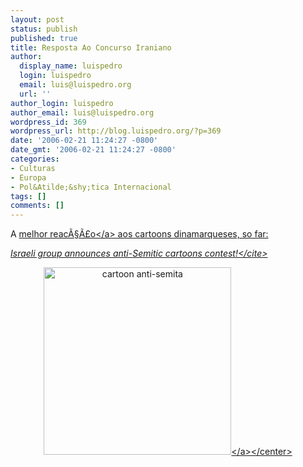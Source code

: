 ```yaml
---
layout: post
status: publish
published: true
title: Resposta Ao Concurso Iraniano
author:
  display_name: luispedro
  login: luispedro
  email: luis@luispedro.org
  url: ''
author_login: luispedro
author_email: luis@luispedro.org
wordpress_id: 369
wordpress_url: http://blog.luispedro.org/?p=369
date: '2006-02-21 11:24:27 -0800'
date_gmt: '2006-02-21 11:24:27 -0800'
categories:
- Culturas
- Europa
- Pol&Atilde;&shy;tica Internacional
tags: []
comments: []
---
```

<p>A <a href="http:&#47;&#47;www.boomka.org&#47;">melhor reac&Atilde;&sect;&Atilde;&pound;o<&#47;a> aos cartoons dinamarqueses, so far:</p>
<p><cite>Israeli group announces anti-Semitic cartoons contest!<&#47;cite></p>
<p><center><a href="http:&#47;&#47;www.boomka.org&#47;" title="cartoon anti-semita"><img id="image368" src="http:&#47;&#47;blog.luispedro.org&#47;wp-content&#47;uploads&#47;2006&#47;02&#47;moses-daniel-higgins-s.jpg" alt="cartoon anti-semita" height="300" &#47;><&#47;a><&#47;center></p>
